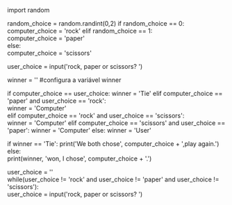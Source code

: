 import random                      

random_choice = random.randint(0,2)
if random_choice == 0: 
    computer_choice = 'rock'
elif random_choice == 1:                
    computer_choice = 'paper'            
else:                                   
    computer_choice = 'scissors'
    

user_choice = input('rock, paper or scissors? ')     
                                                     
winner = '' #configura a variável winner

if computer_choice == user_choice:
    winner = 'Tie'
elif computer_choice == 'paper' and user_choice == 'rock':       
    winner = 'Computer'                                          
elif computer_choice == 'rock' and user_choice == 'scissors':    
    winner = 'Computer'
elif computer_choice == 'scissors' and user_choice == 'paper':
    winner = 'Computer'
else:
    winner = 'User'
    

if winner == 'Tie':
    print('We both chose', computer_choice + ',play again.')     
else:                                                           
    print(winner, 'won, I chose', computer_choice + '.')        


user_choice = ''                          
while(user_choice != 'rock' and
      user_choice != 'paper' and
      user_choice != 'scissors'):                         
    user_choice = input('rock, paper or scissors? ')      


